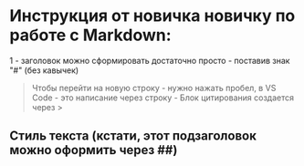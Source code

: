# Инструкция от новичка новичку по работе с Markdown:
1 - заголовок можно сформировать достаточно просто - поставив знак "#" (без кавычек)


>Чтобы перейти на новую строку - нужно нажать пробел, в VS Code - это написание через строку - Блок цитирования создается через >

## Стиль текста (кстати, этот подзаголовок можно оформить через ##)

